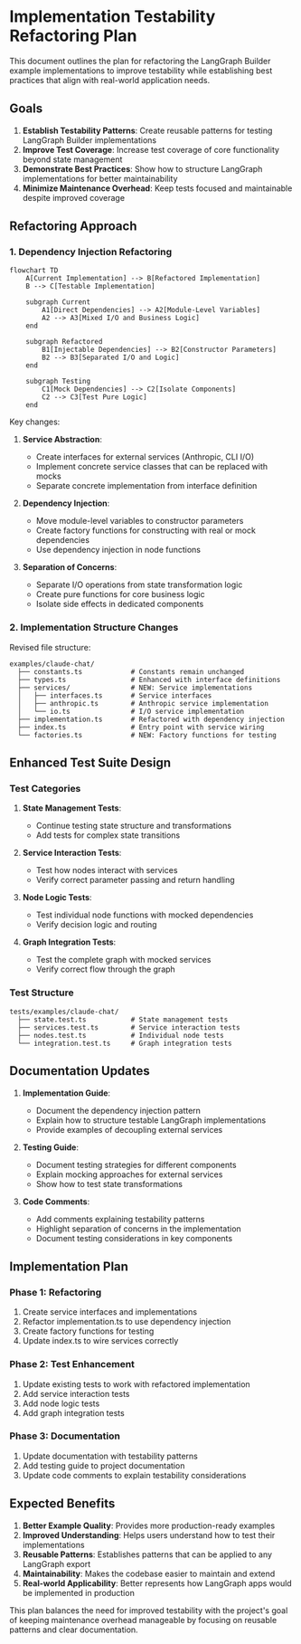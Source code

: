 # Implementation Testability Refactoring Plan

This document outlines the plan for refactoring the LangGraph Builder example implementations to improve testability while establishing best practices that align with real-world application needs.

## Goals

1. **Establish Testability Patterns**: Create reusable patterns for testing LangGraph Builder implementations
2. **Improve Test Coverage**: Increase test coverage of core functionality beyond state management
3. **Demonstrate Best Practices**: Show how to structure LangGraph implementations for better maintainability
4. **Minimize Maintenance Overhead**: Keep tests focused and maintainable despite improved coverage

## Refactoring Approach

### 1. Dependency Injection Refactoring

```mermaid
flowchart TD
    A[Current Implementation] --> B[Refactored Implementation]
    B --> C[Testable Implementation]

    subgraph Current
        A1[Direct Dependencies] --> A2[Module-Level Variables]
        A2 --> A3[Mixed I/O and Business Logic]
    end

    subgraph Refactored
        B1[Injectable Dependencies] --> B2[Constructor Parameters]
        B2 --> B3[Separated I/O and Logic]
    end

    subgraph Testing
        C1[Mock Dependencies] --> C2[Isolate Components]
        C2 --> C3[Test Pure Logic]
    end
```

Key changes:

1. **Service Abstraction**:
   - Create interfaces for external services (Anthropic, CLI I/O)
   - Implement concrete service classes that can be replaced with mocks
   - Separate concrete implementation from interface definition

2. **Dependency Injection**:
   - Move module-level variables to constructor parameters
   - Create factory functions for constructing with real or mock dependencies
   - Use dependency injection in node functions

3. **Separation of Concerns**:
   - Separate I/O operations from state transformation logic
   - Create pure functions for core business logic
   - Isolate side effects in dedicated components

### 2. Implementation Structure Changes

Revised file structure:

```
examples/claude-chat/
  ├── constants.ts            # Constants remain unchanged
  ├── types.ts                # Enhanced with interface definitions
  ├── services/               # NEW: Service implementations
  │   ├── interfaces.ts       # Service interfaces
  │   ├── anthropic.ts        # Anthropic service implementation
  │   └── io.ts               # I/O service implementation
  ├── implementation.ts       # Refactored with dependency injection
  ├── index.ts                # Entry point with service wiring
  └── factories.ts            # NEW: Factory functions for testing
```

## Enhanced Test Suite Design

### Test Categories

1. **State Management Tests**:
   - Continue testing state structure and transformations
   - Add tests for complex state transitions

2. **Service Interaction Tests**:
   - Test how nodes interact with services
   - Verify correct parameter passing and return handling

3. **Node Logic Tests**:
   - Test individual node functions with mocked dependencies
   - Verify decision logic and routing

4. **Graph Integration Tests**:
   - Test the complete graph with mocked services
   - Verify correct flow through the graph

### Test Structure

```
tests/examples/claude-chat/
  ├── state.test.ts           # State management tests
  ├── services.test.ts        # Service interaction tests
  ├── nodes.test.ts           # Individual node tests
  └── integration.test.ts     # Graph integration tests
```

## Documentation Updates

1. **Implementation Guide**:
   - Document the dependency injection pattern
   - Explain how to structure testable LangGraph implementations
   - Provide examples of decoupling external services

2. **Testing Guide**:
   - Document testing strategies for different components
   - Explain mocking approaches for external services
   - Show how to test state transformations

3. **Code Comments**:
   - Add comments explaining testability patterns
   - Highlight separation of concerns in the implementation
   - Document testing considerations in key components

## Implementation Plan

### Phase 1: Refactoring

1. Create service interfaces and implementations
2. Refactor implementation.ts to use dependency injection
3. Create factory functions for testing
4. Update index.ts to wire services correctly

### Phase 2: Test Enhancement

1. Update existing tests to work with refactored implementation
2. Add service interaction tests
3. Add node logic tests
4. Add graph integration tests

### Phase 3: Documentation

1. Update documentation with testability patterns
2. Add testing guide to project documentation
3. Update code comments to explain testability considerations

## Expected Benefits

1. **Better Example Quality**: Provides more production-ready examples
2. **Improved Understanding**: Helps users understand how to test their implementations
3. **Reusable Patterns**: Establishes patterns that can be applied to any LangGraph export
4. **Maintainability**: Makes the codebase easier to maintain and extend
5. **Real-world Applicability**: Better represents how LangGraph apps would be implemented in production

This plan balances the need for improved testability with the project's goal of keeping maintenance overhead manageable by focusing on reusable patterns and clear documentation.
